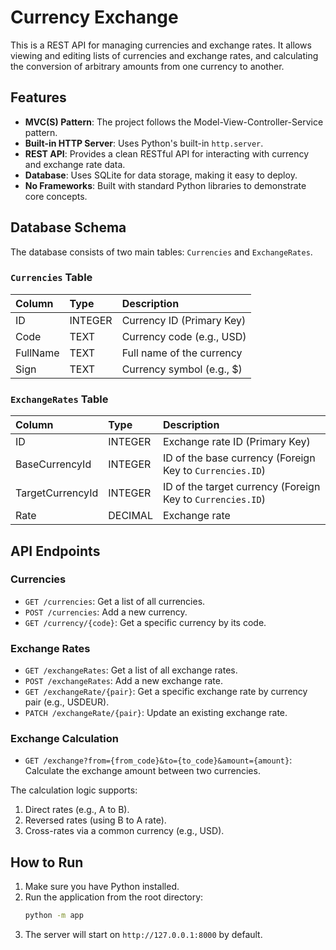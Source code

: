 # Currency Exchange

This is a REST API for managing currencies and exchange rates. It allows viewing and editing lists of currencies and exchange rates, and calculating the conversion of arbitrary amounts from one currency to another.

## Features

-   **MVC(S) Pattern**: The project follows the Model-View-Controller-Service pattern.
-   **Built-in HTTP Server**: Uses Python's built-in `http.server`.
-   **REST API**: Provides a clean RESTful API for interacting with currency and exchange rate data.
-   **Database**: Uses SQLite for data storage, making it easy to deploy.
-   **No Frameworks**: Built with standard Python libraries to demonstrate core concepts.

## Database Schema

The database consists of two main tables: `Currencies` and `ExchangeRates`.

### `Currencies` Table

| Column   | Type    | Description                        |
| :------- | :------ | :--------------------------------- |
| ID       | INTEGER | Currency ID (Primary Key)          |
| Code     | TEXT    | Currency code (e.g., USD)          |
| FullName | TEXT    | Full name of the currency          |
| Sign     | TEXT    | Currency symbol (e.g., $)          |

### `ExchangeRates` Table

| Column         | Type    | Description                                                     |
| :------------- | :------ | :-------------------------------------------------------------- |
| ID             | INTEGER | Exchange rate ID (Primary Key)                                  |
| BaseCurrencyId | INTEGER | ID of the base currency (Foreign Key to `Currencies.ID`)        |
| TargetCurrencyId| INTEGER | ID of the target currency (Foreign Key to `Currencies.ID`)      |
| Rate           | DECIMAL | Exchange rate                                                   |

## API Endpoints

### Currencies

-   `GET /currencies`: Get a list of all currencies.
-   `POST /currencies`: Add a new currency.
-   `GET /currency/{code}`: Get a specific currency by its code.

### Exchange Rates

-   `GET /exchangeRates`: Get a list of all exchange rates.
-   `POST /exchangeRates`: Add a new exchange rate.
-   `GET /exchangeRate/{pair}`: Get a specific exchange rate by currency pair (e.g., USDEUR).
-   `PATCH /exchangeRate/{pair}`: Update an existing exchange rate.

### Exchange Calculation

-   `GET /exchange?from={from_code}&to={to_code}&amount={amount}`: Calculate the exchange amount between two currencies.

The calculation logic supports:
1.  Direct rates (e.g., A to B).
2.  Reversed rates (using B to A rate).
3.  Cross-rates via a common currency (e.g., USD).

## How to Run

1.  Make sure you have Python installed.
2.  Run the application from the root directory:
    ```bash
    python -m app
    ```
3.  The server will start on `http://127.0.0.1:8000` by default.
